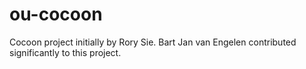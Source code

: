 ou-cocoon
=========

Cocoon project initially by Rory Sie. Bart Jan van Engelen contributed significantly to this project.
